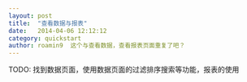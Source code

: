 ```yaml
---
layout: post
title:  "查看数据与报表"
date:   2014-04-06 12:12:12
category: quickstart
author: roamin9  这个与查看数据，查看报表页面重复了吧？
---
```


TODO: 找到数据页面，使用数据页面的过滤排序搜索等功能，报表的使用
